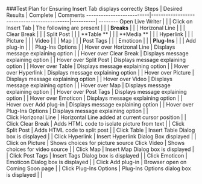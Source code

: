 ###Test Plan for Ensuring Insert Tab displays correctly
Steps                  | Desired Results                | Complete | Comments
--------------------------|--------------------------------------------|----------| --------
Open Live Writer  |   |  |
Click on Insert Tab | The following are present | |
 | **Breaks** | |
 | Horizonal Line | | 
 | Clear Break | |
 | Split Post | |
 | **Table ** | |
 | **Media ** | |
 | Hyperlink  | |
 | Picture    | |
 | Video      | |
 | Map        | |
 | Post Tags  | |
 | Emoticon   | |
 | **Plug-Ins** | |
 | Add plug-in | |
 | Plug-Ins Options | |
Hover over Horizonal Line | Displays message explaining option | | 
Hover over Clear Break |  Displays message explaining option | |
Hover over Split Post | Displays message explaining option | |
Hover over Table  |  Displays message explaining option | |
Hover over Hyperlink  |  Displays message explaining option | |
Hover over Picture  |  Displays message explaining option | |
Hover over Video      |  Displays message explaining option | |
Hover over Map        |  Displays message explaining option | |
Hover over Post Tags  |  Displays message explaining option | |
Hover over Emoticon   |  Displays message explaining option | |
Hover over Add plug-in |  Displays message explaining option | |
Hover over Plug-Ins Options |  Displays message explaining option | |         
Click Horizonal Line | Horizontal Line added at current cursor position | | 
Click Clear Break |   Adds HTML code to isolate picture from text  | |
Click Split Post | Adds HTML code to split post  | |
Click Table  |  Insert Table Dialog box is displayed | |
Click Hyperlink  |  Insert Hyperlink Dialog Box displayed | |
Click on Picture |  Shows choices for picture source
Click Video      | Shows choices for video source | |
Click Map        |  Insert Map Dialog box is displayed | |
Click Post Tags  |  Insert Tags Dialog box is displayed | |
Click Emoticon   |  Emoticon Dialog box is displayed | |
Click Add plug-in |  Browser open on Coming Soon page | |
Click Plug-Ins Options |  Plug-Ins Options dialog box is displayed | |    